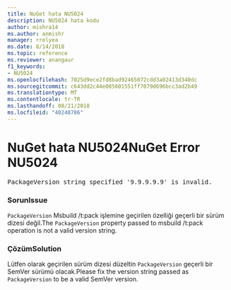 ```yaml
---
title: NuGet hata NU5024
description: NU5024 hata kodu
author: mishra14
ms.author: anmishr
manager: rrelyea
ms.date: 8/14/2018
ms.topic: reference
ms.reviewer: anangaur
f1_keywords:
- NU5024
ms.openlocfilehash: 7025d9ece2fd8bad92465072cdd3a02413d340dc
ms.sourcegitcommit: c643dd2c44e085601551ff7079d696bcc3ad2b49
ms.translationtype: MT
ms.contentlocale: tr-TR
ms.lasthandoff: 08/21/2018
ms.locfileid: "40248786"
---
```

# <a name="nuget-error-nu5024"></a><span data-ttu-id="932fd-103">NuGet hata NU5024</span><span class="sxs-lookup"><span data-stu-id="932fd-103">NuGet Error NU5024</span></span>
<pre>PackageVersion string specified '9.9.9.9.9' is invalid.</pre>

### <a name="issue"></a><span data-ttu-id="932fd-104">Sorun</span><span class="sxs-lookup"><span data-stu-id="932fd-104">Issue</span></span>

<span data-ttu-id="932fd-105">`PackageVersion` Msbuild /t:pack işlemine geçirilen özelliği geçerli bir sürüm dizesi değil.</span><span class="sxs-lookup"><span data-stu-id="932fd-105">The `PackageVersion` property passed to msbuild /t:pack operation is not a valid version string.</span></span>


### <a name="solution"></a><span data-ttu-id="932fd-106">Çözüm</span><span class="sxs-lookup"><span data-stu-id="932fd-106">Solution</span></span>

<span data-ttu-id="932fd-107">Lütfen olarak geçirilen sürüm dizesi düzeltin `PackageVersion` geçerli bir SemVer sürümü olacak.</span><span class="sxs-lookup"><span data-stu-id="932fd-107">Please fix the version string passed as `PackageVersion` to be a valid SemVer version.</span></span>

